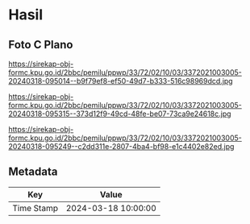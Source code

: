 # Hasil

## Foto C Plano

https://sirekap-obj-formc.kpu.go.id/2bbc/pemilu/ppwp/33/72/02/10/03/3372021003005-20240318-095014--b9f79ef8-ef50-49d7-b333-516c98969dcd.jpg

https://sirekap-obj-formc.kpu.go.id/2bbc/pemilu/ppwp/33/72/02/10/03/3372021003005-20240318-095315--373d12f9-49cd-48fe-be07-73ca9e24618c.jpg

https://sirekap-obj-formc.kpu.go.id/2bbc/pemilu/ppwp/33/72/02/10/03/3372021003005-20240318-095249--c2dd311e-2807-4ba4-bf98-e1c4402e82ed.jpg


## Metadata

| Key        | Value               |
| ---------- | ------------------- |
| Time Stamp | 2024-03-18 10:00:00 |



